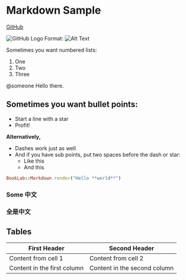 # Markdown Sample

[GitHub](http://github.com)

![GitHub Logo](/images/logo.png)
Format: ![Alt Text](https://github.com)

Sometimes you want numbered lists:

1. One
2. Two
3. Three

@someone Hello there.

## Sometimes you want bullet points:

* Start a line with a star
* Profit!

**Alternatively,**

- Dashes work just as well
- And if you have sub points, put two spaces before the dash or star:
  - Like this
  - And this

```rb
BookLab::Markdown.render("Hello **world**")
```

### Some 中文

### 全是中文

## Tables

First Header | Second Header
------------ | -------------
Content from cell 1 | Content from cell 2
Content in the first column | Content in the second column
